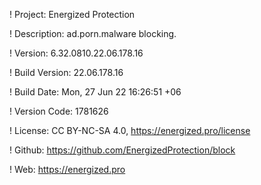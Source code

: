 ! Project: Energized Protection

! Description: ad.porn.malware blocking.

! Version: 6.32.0810.22.06.178.16

! Build Version: 22.06.178.16

! Build Date: Mon, 27 Jun 22 16:26:51 +06

! Version Code: 1781626

! License: CC BY-NC-SA 4.0, https://energized.pro/license

! Github: https://github.com/EnergizedProtection/block

! Web: https://energized.pro
